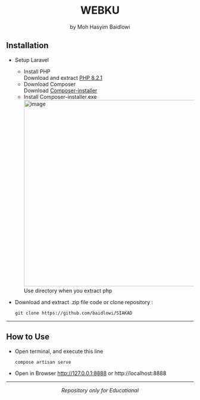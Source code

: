 
<h1 align="center"><strong>WEBKU </strong></h1>
<p align="center">by Moh Hasyim Baidlowi <br></p>



## Installation
- Setup Laravel <br>
  - Install PHP <br>
    Download and extract <a href=https://windows.php.net/downloads/releases/php-8.2.1-src.zip>PHP 8.2.1</a>
  - Download Composer <br>
    Download <a href=https://getcomposer.org/Composer-Setup.exe>Composer-installer</a>
  - Install Composer-installer.exe <br>
    <img width="501" alt="image" src="https://user-images.githubusercontent.com/79616397/211326808-f60edc9f-509b-4a0b-8097-a4b149292aca.png"><br>
    Use directory when you extract php
     
- Download and extract .zip file code or clone repository :
  ```
  git clone https://github.com/baidlowi/SIAKAD
  ```
***

## How to Use
- Open terminal, and execute this line
  ```
  compose artisan serve
  ```

- Open in Browser
http://127.0.0.1:8888 or http://localhost:8888
***

<p align="center"><i>Repository only for Educational</i></p>
